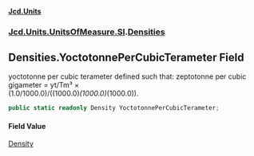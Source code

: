 #### [Jcd.Units](index.md 'index')
### [Jcd.Units.UnitsOfMeasure.SI](Jcd.Units.UnitsOfMeasure.SI.md 'Jcd.Units.UnitsOfMeasure.SI').[Densities](Densities.md 'Jcd.Units.UnitsOfMeasure.SI.Densities')

## Densities.YoctotonnePerCubicTerameter Field

yoctotonne per cubic terameter defined such that: zeptotonne per cubic gigameter = yt/Tm³ ×  
(1.0/1000.0)/((1000.0)*(1000.0)*(1000.0)).

```csharp
public static readonly Density YoctotonnePerCubicTerameter;
```

#### Field Value
[Density](Density.md 'Jcd.Units.UnitTypes.Density')